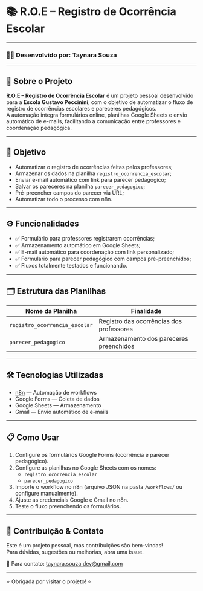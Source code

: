 # 📚 R.O.E – Registro de Ocorrência Escolar

---

### 👩‍💻 Desenvolvido por: **Taynara Souza**

---

## 🚀 Sobre o Projeto

**R.O.E – Registro de Ocorrência Escolar** é um projeto pessoal desenvolvido para a **Escola Gustavo Peccinini**, com o objetivo de automatizar o fluxo de registro de ocorrências escolares e pareceres pedagógicos.  
A automação integra formulários online, planilhas Google Sheets e envio automático de e-mails, facilitando a comunicação entre professores e coordenação pedagógica.

---

## 🎯 Objetivo

- Automatizar o registro de ocorrências feitas pelos professores;
- Armazenar os dados na planilha `registro_ocorrencia_escolar`;
- Enviar e-mail automático com link para parecer pedagógico;
- Salvar os pareceres na planilha `parecer_pedagogico`;
- Pré-preencher campos do parecer via URL;
- Automatizar todo o processo com n8n.

---

## ⚙️ Funcionalidades

- ✅ Formulário para professores registrarem ocorrências;  
- ✅ Armazenamento automático em Google Sheets;  
- ✅ E-mail automático para coordenação com link personalizado;  
- ✅ Formulário para parecer pedagógico com campos pré-preenchidos;  
- ✅ Fluxos totalmente testados e funcionando.

---

## 🗂️ Estrutura das Planilhas

| Nome da Planilha            | Finalidade                              |
|----------------------------|----------------------------------------|
| `registro_ocorrencia_escolar` | Registro das ocorrências dos professores |
| `parecer_pedagogico`          | Armazenamento dos pareceres preenchidos |

---

## 🛠️ Tecnologias Utilizadas

- [n8n](https://n8n.io/) — Automação de workflows  
- Google Forms — Coleta de dados  
- Google Sheets — Armazenamento  
- Gmail — Envio automático de e-mails  

---

## 📋 Como Usar

1. Configure os formulários Google Forms (ocorrência e parecer pedagógico).  
2. Configure as planilhas no Google Sheets com os nomes:  
   - `registro_ocorrencia_escolar`  
   - `parecer_pedagogico`  
3. Importe o workflow no n8n (arquivo JSON na pasta `/workflows/` ou configure manualmente).  
4. Ajuste as credenciais Google e Gmail no n8n.  
5. Teste o fluxo preenchendo os formulários.

---

## 🤝 Contribuição & Contato

Este é um projeto pessoal, mas contribuições são bem-vindas!  
Para dúvidas, sugestões ou melhorias, abra uma issue.

📧 Para contato: taynara.souza.dev@gmail.com


---

⭐ Obrigada por visitar o projeto! ⭐

